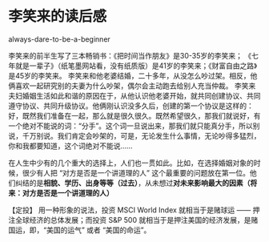 # 李笑来的读后感
always-dare-to-be-a-beginner


李笑来的前半生写了三本畅销书：《把时间当作朋友》是30-35岁的李笑来； 《七年就是一辈子》（纸笔墨网站看，没有纸质版）是41岁的李笑来；《财富自由之路》是45岁的李笑来。 
李笑来和他老婆结婚，二十多年，从没怎么吵过架。相反，他俩喜欢一起研究别的夫妻为什么吵架，偶尔会主动跑去给别人充当仲裁。 
李笑来夫妇婚姻生活如此和谐的原因在于，从他认识他老婆开始，就共同创建协议、共同遵守协议、共同升级协议。他俩刚认识没多久后，创建的第一个协议是这样的： 
好，既然我们准备在一起，那么就是很久很久。既然希望很久，那我们就说好，有一个绝对不能说的词：“分手”。这个词一旦说出来，那我们就只能真分手，所以别说，千万别说。我们肯定会吵架的，可是，无论发生什么事情，无论吵得多猛烈，你和我都要知道，这个词绝对不能说…… 


在人生中少有的几个重大的选择上，人们也一贯如此。比如，在选择婚姻对象的时候，很少有人把 “对方是否是一个讲道理的人” 这个最重要的问题放在第一位。他们纠结的是**相貌、学历、出身等等（过去）**，从未想过**对未来影响最大的因素（将来：对方是否是一个讲道理的人）**


【定投】
用一种形象的说法，投资 MSCI World Index 就相当于是赌球运 —— 押注全球经济的总体发展；而投资 S&P 500 就相当于是押注美国的经济发展，是赌国运，即，“美国的运气” 或者 “美国的命运”。
